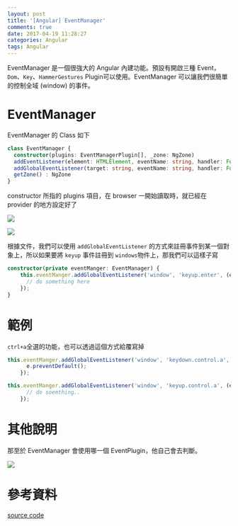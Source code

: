 ```yaml
---
layout: post
title: '[Angular] EventManager'
comments: true
date: 2017-04-19 11:28:27
categories: Angular
tags: Angular
---
```


EventManager 是一個很強大的 Angular 內建功能。預設有開啟三種 Event，`Dom`、`Key`、`HammerGestures` Plugin可以使用。EventManager 可以讓我們很簡單的控制全域 (window)  的事件。

<!-- more -->

# EventManager

EventManager 的 Class 如下

```typescript
class EventManager {
  constructor(plugins: EventManagerPlugin[], _zone: NgZone)
  addEventListener(element: HTMLElement, eventName: string, handler: Function) : Function
  addGlobalEventListener(target: string, eventName: string, handler: Function) : Function
  getZone() : NgZone
}
```

constructor 所指的 plugins 項目，在 browser 一開始讀取時，就已經在 provider 的地方設定好了

![](https://farm3.staticflickr.com/2909/34131483385_dec465902e_o.png)

![](https://farm4.staticflickr.com/3933/33320171663_cb29e7749d_o.png)

根據文件，我們可以使用 `addGlobalEventListener` 的方式來註冊事件到某一個對象上，所以如果要將 `keyup` 事件註冊到 `windows`物件上，那我們可以這樣子寫

```typescript
constructor(private eventManger: EventManager) {
    this.eventManger.addGlobalEventListener('window', 'keyup.enter', (e: KeyboardEvent) => {
      // do something here
    });
}
```

# 範例

 `ctrl+a`全選的功能，也可以透過這個方式給覆寫掉

```typescript
this.eventManger.addGlobalEventListener('window', 'keydown.control.a', (e: KeyboardEvent) => {
      e.preventDefault();
    });

this.eventManger.addGlobalEventListener('window', 'keyup.control.a', (e: KeyboardEvent) => {
      // do soemthing..
    });
```

# 其他說明

那至於 EventManager 會使用哪一個 EventPlugin，他自己會去判斷。

![](https://farm3.staticflickr.com/2813/33974350672_0a52ccdacb_o.png)



# 參考資料

[source code](https://github.com/angular/angular/blob/4.0.0/packages/platform-browser/src/dom/events/event_manager.ts#L17-L61)

